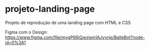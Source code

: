 # projeto-landing-page
 Projeto de reprodução de uma landing page com HTML e CSS


Figma com o Design: https://www.figma.com/file/myqP66iQwzjwjrIAJyyrip/BalleBot?node-id=0%3A1
